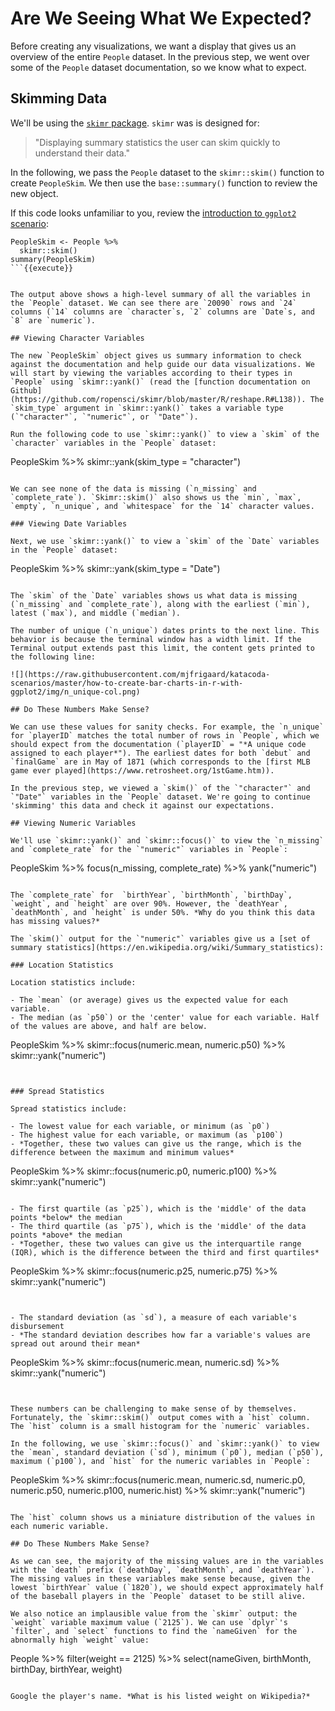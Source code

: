 # Are We Seeing What We Expected?

Before creating any visualizations, we want a display that gives us an overview of the entire `People` dataset. In the previous step, we went over some of the `People` dataset documentation, so we know what to expect.

## Skimming Data

We'll be using the [`skimr` package](https://docs.ropensci.org/skimr/). `skimr` was is designed for:

> "Displaying summary statistics the user can skim quickly to understand their data."

In the following, we pass the `People` dataset to the `skimr::skim()` function to create `PeopleSkim`. We then use the `base::summary()` function to review the new object.

If this code looks unfamiliar to you, review the [introduction to `ggplot2` scenario](https://learning.oreilly.com/scenarios/-/9781492079071):

```
PeopleSkim <- People %>%
  skimr::skim()
summary(PeopleSkim)
```{{execute}}


The output above shows a high-level summary of all the variables in the `People` dataset. We can see there are `20090` rows and `24` columns (`14` columns are `character`s, `2` columns are `Date`s, and `8` are `numeric`).

## Viewing Character Variables

The new `PeopleSkim` object gives us summary information to check against the documentation and help guide our data visualizations. We will start by viewing the variables according to their types in `People` using `skimr::yank()` (read the [function documentation on Github](https://github.com/ropensci/skimr/blob/master/R/reshape.R#L138)). The `skim_type` argument in `skimr::yank()` takes a variable type (`"character"`, `"numeric"`, or `"Date"`).

Run the following code to use `skimr::yank()` to view a `skim` of the `character` variables in the `People` dataset:

```
PeopleSkim %>%
  skimr::yank(skim_type = "character")
```{{execute}}

We can see none of the data is missing (`n_missing` and `complete_rate`). `Skimr::skim()` also shows us the `min`, `max`, `empty`, `n_unique`, and `whitespace` for the `14` character values.

### Viewing Date Variables

Next, we use `skimr::yank()` to view a `skim` of the `Date` variables in the `People` dataset:

```
PeopleSkim %>%
  skimr::yank(skim_type = "Date")
```{{execute}}

The `skim` of the `Date` variables shows us what data is missing (`n_missing` and `complete_rate`), along with the earliest (`min`), latest (`max`), and middle (`median`).

The number of unique (`n_unique`) dates prints to the next line. This behavior is because the terminal window has a width limit. If the Terminal output extends past this limit, the content gets printed to the following line:

![](https://raw.githubusercontent.com/mjfrigaard/katacoda-scenarios/master/how-to-create-bar-charts-in-r-with-ggplot2/img/n_unique-col.png)

## Do These Numbers Make Sense?

We can use these values for sanity checks. For example, the `n_unique` for `playerID` matches the total number of rows in `People`, which we should expect from the documentation (`playerID` = "*A unique code assigned to each player*"). The earliest dates for both `debut` and `finalGame` are in May of 1871 (which corresponds to the [first MLB game ever played](https://www.retrosheet.org/1stGame.htm)).

In the previous step, we viewed a `skim()` of the `"character"` and `"Date"` variables in the `People` dataset. We're going to continue 'skimming' this data and check it against our expectations.

## Viewing Numeric Variables

We'll use `skimr::yank()` and `skimr::focus()` to view the `n_missing` and `complete_rate` for the `"numeric"` variables in `People`:

```
PeopleSkim %>%
  focus(n_missing, complete_rate) %>%
    yank("numeric")
```{{execute}}

The `complete_rate` for  `birthYear`, `birthMonth`, `birthDay`, `weight`, and `height` are over 90%. However, the `deathYear`, `deathMonth`, and `height` is under 50%. *Why do you think this data has missing values?*

The `skim()` output for the `"numeric"` variables give us a [set of summary statistics](https://en.wikipedia.org/wiki/Summary_statistics):

### Location Statistics

Location statistics include:

- The `mean` (or average) gives us the expected value for each variable.
- The median (as `p50`) or the 'center' value for each variable. Half of the values are above, and half are below.

```
PeopleSkim %>%
  skimr::focus(numeric.mean, numeric.p50) %>%
    skimr::yank("numeric")
```{{execute}}


### Spread Statistics

Spread statistics include:

- The lowest value for each variable, or minimum (as `p0`)
- The highest value for each variable, or maximum (as `p100`)
- *Together, these two values can give us the range, which is the difference between the maximum and minimum values*

```
PeopleSkim %>%
  skimr::focus(numeric.p0, numeric.p100) %>%
    skimr::yank("numeric")
```{{execute}}

- The first quartile (as `p25`), which is the 'middle' of the data points *below* the median
- The third quartile (as `p75`), which is the 'middle' of the data points *above* the median
- *Together, these two values can give us the interquartile range (IQR), which is the difference between the third and first quartiles*

```
PeopleSkim %>%
  skimr::focus(numeric.p25, numeric.p75) %>%
    skimr::yank("numeric")
```{{execute}}


- The standard deviation (as `sd`), a measure of each variable's disbursement
- *The standard deviation describes how far a variable's values are spread out around their mean*

```
PeopleSkim %>%
  skimr::focus(numeric.mean, numeric.sd) %>%
    skimr::yank("numeric")
```{{execute}}


These numbers can be challenging to make sense of by themselves. Fortunately, the `skimr::skim()` output comes with a `hist` column. The `hist` column is a small histogram for the `numeric` variables.

In the following, we use `skimr::focus()` and `skimr::yank()` to view the `mean`, standard deviation (`sd`), minimum (`p0`), median (`p50`), maximum (`p100`), and `hist` for the numeric variables in `People`:

```
PeopleSkim %>%
  skimr::focus(numeric.mean, numeric.sd,
               numeric.p0, numeric.p50, numeric.p100,
               numeric.hist) %>%
    skimr::yank("numeric")
```{{execute}}

The `hist` column shows us a miniature distribution of the values in each numeric variable.

## Do These Numbers Make Sense?

As we can see, the majority of the missing values are in the variables with the `death` prefix (`deathDay`, `deathMonth`, and `deathYear`). The missing values in these variables make sense because, given the lowest `birthYear` value (`1820`), we should expect approximately half of the baseball players in the `People` dataset to be still alive.

We also notice an implausible value from the `skimr` output: the `weight` variable maximum value (`2125`). We can use `dplyr`'s `filter`, and `select` functions to find the `nameGiven` for the abnormally high `weight` value:

```
People %>%
  filter(weight == 2125) %>%
  select(nameGiven, birthMonth, birthDay, birthYear, weight)
```{{execute}}

Google the player's name. *What is his listed weight on Wikipedia?*

